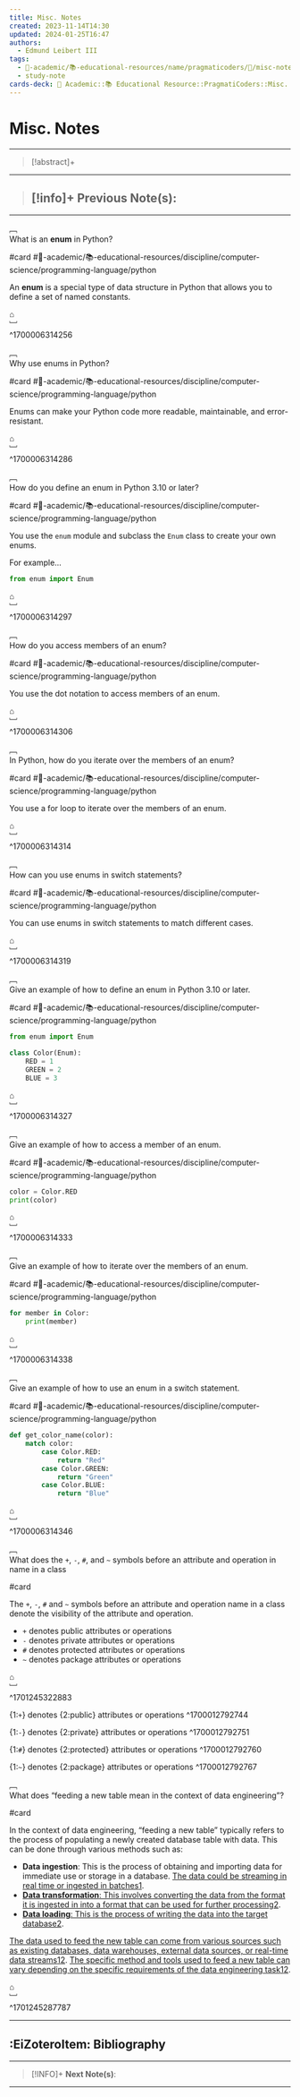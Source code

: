 ```yaml
---
title: Misc. Notes
created: 2023-11-14T14:30
updated: 2024-01-25T16:47
authors:
  - Edmund Leibert III
tags:
  - 🔴-academic/📚-educational-resources/name/pragmaticoders/🔖/misc-notes
  - study-note
cards-deck: 🔴 Academic::📚 Educational Resource::PragmatiCoders::Misc. Notes
---
```


# Misc. Notes

---

> [!abstract]+ 
> 

---

> [!info]+ 
> **Previous Note(s):**
> - 

---

﹇<br>
What is an **enum** in Python?

#card #🔴-academic/📚-educational-resources/discipline/computer-science/programming-language/python 

An **enum** is a special type of data structure in Python that allows you to define a set of named constants.

⌂
<br>﹈<br>^1700006314256

﹇<br>
Why use enums in Python?

#card #🔴-academic/📚-educational-resources/discipline/computer-science/programming-language/python 

Enums can make your Python code more readable, maintainable, and error-resistant.

⌂
<br>﹈<br>^1700006314286

﹇<br>
How do you define an enum in Python 3.10 or later?

#card #🔴-academic/📚-educational-resources/discipline/computer-science/programming-language/python 

You use the `enum` module and subclass the `Enum` class to create your own enums.

For example…
```python
from enum import Enum
```

⌂
<br>﹈<br>^1700006314297

﹇<br>
How do you access members of an enum?

#card #🔴-academic/📚-educational-resources/discipline/computer-science/programming-language/python 

You use the dot notation to access members of an enum.

⌂
<br>﹈<br>^1700006314306

﹇<br>
In Python, how do you iterate over the members of an enum?

#card #🔴-academic/📚-educational-resources/discipline/computer-science/programming-language/python 

You use a for loop to iterate over the members of an enum.

⌂
<br>﹈<br>^1700006314314

﹇<br>
How can you use enums in switch statements?

#card #🔴-academic/📚-educational-resources/discipline/computer-science/programming-language/python 

You can use enums in switch statements to match different cases.

⌂
<br>﹈<br>^1700006314319

﹇<br>
Give an example of how to define an enum in Python 3.10 or later.

#card #🔴-academic/📚-educational-resources/discipline/computer-science/programming-language/python 


```python
from enum import Enum

class Color(Enum):
    RED = 1
    GREEN = 2
    BLUE = 3
```

⌂
<br>﹈<br>^1700006314327

﹇<br>
Give an example of how to access a member of an enum.

#card #🔴-academic/📚-educational-resources/discipline/computer-science/programming-language/python 

```python
color = Color.RED
print(color)
```

⌂
<br>﹈<br>^1700006314333

﹇<br>
Give an example of how to iterate over the members of an enum.

#card #🔴-academic/📚-educational-resources/discipline/computer-science/programming-language/python 

```python
for member in Color:
    print(member)
```

⌂
<br>﹈<br>^1700006314338

﹇<br>
Give an example of how to use an enum in a switch statement.

#card #🔴-academic/📚-educational-resources/discipline/computer-science/programming-language/python 

```python
def get_color_name(color):
    match color:
        case Color.RED:
            return "Red"
        case Color.GREEN:
            return "Green"
        case Color.BLUE:
            return "Blue"
```

⌂
<br>﹈<br>^1700006314346

﹇<br>
What does the `+`, `-`, `#`, and `~` symbols before an attribute and operation in name in a class

#card 

The `+`, `-`, `#` and `~` symbols before an attribute and operation name in a class denote the visibility of the attribute and operation.

- `+` denotes public attributes or operations
- `-` denotes private attributes or operations
- `#` denotes protected attributes or operations
- `~` denotes package attributes or operations

⌂
<br>﹈<br>^1701245322883

{1:`+`} denotes {2:public} attributes or operations
^1700012792744

{1:`-`} denotes {2:private} attributes or operations
^1700012792751

{1:`#`} denotes {2:protected} attributes or operations
^1700012792760

{1:`~`} denotes {2:package} attributes or operations
^1700012792767

﹇<br>
What does “feeding a new table mean in the context of data engineering”?

#card 

In the context of data engineering, “feeding a new table” typically refers to the process of populating a newly created database table with data. This can be done through various methods such as:

- **Data ingestion**: This is the process of obtaining and importing data for immediate use or storage in a database. [The data could be streaming in real time or ingested in batches](https://en.wikipedia.org/wiki/Data_engineering)[1](https://en.wikipedia.org/wiki/Data_engineering).
- [**Data transformation**: This involves converting the data from the format it is ingested in into a format that can be used for further processing](https://en.wikipedia.org/wiki/Data_engineering)[2](https://mindtitan.com/resources/blog/what-is-data-engineering/).
- [**Data loading**: This is the process of writing the data into the target database](https://en.wikipedia.org/wiki/Data_engineering)[2](https://mindtitan.com/resources/blog/what-is-data-engineering/).

[The data used to feed the new table can come from various sources such as existing databases, data warehouses, external data sources, or real-time data streams](https://en.wikipedia.org/wiki/Data_engineering)[1](https://en.wikipedia.org/wiki/Data_engineering)[2](https://mindtitan.com/resources/blog/what-is-data-engineering/). [The specific method and tools used to feed a new table can vary depending on the specific requirements of the data engineering task](https://en.wikipedia.org/wiki/Data_engineering)[1](https://en.wikipedia.org/wiki/Data_engineering)[2](https://mindtitan.com/resources/blog/what-is-data-engineering/).

⌂
<br>﹈<br>^1701245287787

---

## :EiZoteroItem: Bibliography

---

> [!INFO]+ 
> **Next Note(s)**:
> 

---


